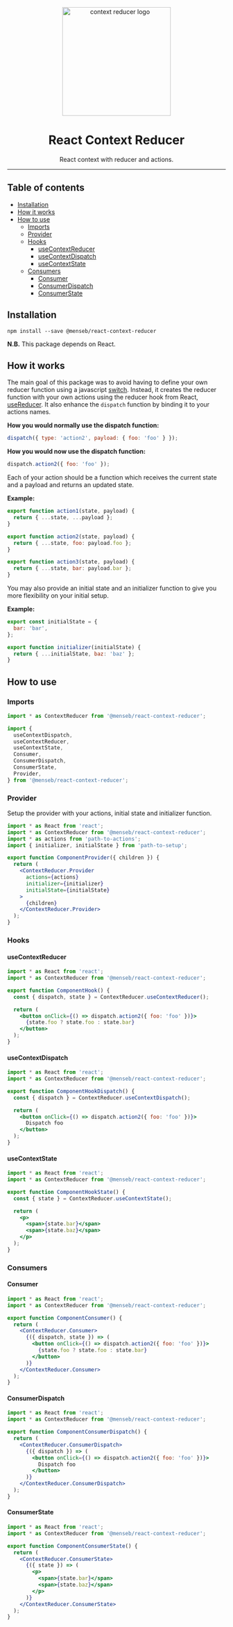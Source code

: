 <div align="center">
    <img
        alt="context reducer logo"
        height="250"
        src="logo.svg"
        width="250"
    />
    <h1>
        React Context Reducer
    </h1>
    <p>
        React context with reducer and actions.
    </p>
</div>

<hr>

## Table of contents

- [Installation](#installation)
- [How it works](#how-it-works)
- [How to use](#how-to-use)
  - [Imports](#imports)
  - [Provider](#provider)
  - [Hooks](#hooks)
    - [useContextReducer](#usecontextreducer)
    - [useContextDispatch](#usecontextdispatch)
    - [useContextState](#usecontextstate)
  - [Consumers](#consumers)
    - [Consumer](#consumer)
    - [ConsumerDispatch](#consumerdispatch)
    - [ConsumerState](#consumerstate)

## Installation

```
npm install --save @menseb/react-context-reducer
```

**N.B.** This package depends on React.

## How it works

The main goal of this package was to avoid having to define your own reducer function using a javascript [switch](https://react.dev/reference/react/useReducer#writing-the-reducer-function). Instead, it creates the reducer function with your own actions using the reducer hook from React, [useReducer](https://react.dev/reference/react/useReducer). It also enhance the `dispatch` function by binding it to your actions names.

**How you would normally use the dispatch function:**

```js
dispatch({ type: 'action2', payload: { foo: 'foo' } });
```

**How you would now use the dispatch function:**

```js
dispatch.action2({ foo: 'foo' });
```

Each of your action should be a function which receives the current state and a payload and returns an updated state.

**Example:**

```js
export function action1(state, payload) {
  return { ...state, ...payload };
}

export function action2(state, payload) {
  return { ...state, foo: payload.foo };
}

export function action3(state, payload) {
  return { ...state, bar: payload.bar };
}
```

You may also provide an initial state and an initializer function to give you more flexibility on your initial setup.

**Example:**

```javascript
export const initialState = {
  bar: 'bar',
};

export function initializer(initialState) {
  return { ...initialState, baz: 'baz' };
}
```

## How to use

### Imports

```jsx
import * as ContextReducer from '@menseb/react-context-reducer';
```

```jsx
import {
  useContextDispatch,
  useContextReducer,
  useContextState,
  Consumer,
  ConsumerDispatch,
  ConsumerState,
  Provider,
} from '@menseb/react-context-reducer';
```

### Provider

Setup the provider with your actions, initial state and initializer function.

```jsx
import * as React from 'react';
import * as ContextReducer from '@menseb/react-context-reducer';
import * as actions from 'path-to-actions';
import { initializer, initialState } from 'path-to-setup';

export function ComponentProvider({ children }) {
  return (
    <ContextReducer.Provider
      actions={actions}
      initializer={initializer}
      initialState={initialState}
    >
      {children}
    </ContextReducer.Provider>
  );
}
```

### Hooks

#### useContextReducer

```jsx
import * as React from 'react';
import * as ContextReducer from '@menseb/react-context-reducer';

export function ComponentHook() {
  const { dispatch, state } = ContextReducer.useContextReducer();

  return (
    <button onClick={() => dispatch.action2({ foo: 'foo' })}>
      {state.foo ? state.foo : state.bar}
    </button>
  );
}
```

#### useContextDispatch

```jsx
import * as React from 'react';
import * as ContextReducer from '@menseb/react-context-reducer';

export function ComponentHookDispatch() {
  const { dispatch } = ContextReducer.useContextDispatch();

  return (
    <button onClick={() => dispatch.action2({ foo: 'foo' })}>
      Dispatch foo
    </button>
  );
}
```

#### useContextState

```jsx
import * as React from 'react';
import * as ContextReducer from '@menseb/react-context-reducer';

export function ComponentHookState() {
  const { state } = ContextReducer.useContextState();

  return (
    <p>
      <span>{state.bar}</span>
      <span>{state.baz}</span>
    </p>
  );
}
```

### Consumers

#### Consumer

```jsx
import * as React from 'react';
import * as ContextReducer from '@menseb/react-context-reducer';

export function ComponentConsumer() {
  return (
    <ContextReducer.Consumer>
      {({ dispatch, state }) => (
        <button onClick={() => dispatch.action2({ foo: 'foo' })}>
          {state.foo ? state.foo : state.bar}
        </button>
      )}
    </ContextReducer.Consumer>
  );
}
```

#### ConsumerDispatch

```jsx
import * as React from 'react';
import * as ContextReducer from '@menseb/react-context-reducer';

export function ComponentConsumerDispatch() {
  return (
    <ContextReducer.ConsumerDispatch>
      {({ dispatch }) => (
        <button onClick={() => dispatch.action2({ foo: 'foo' })}>
          Dispatch foo
        </button>
      )}
    </ContextReducer.ConsumerDispatch>
  );
}
```

#### ConsumerState

```jsx
import * as React from 'react';
import * as ContextReducer from '@menseb/react-context-reducer';

export function ComponentConsumerState() {
  return (
    <ContextReducer.ConsumerState>
      {({ state }) => (
        <p>
          <span>{state.bar}</span>
          <span>{state.baz}</span>
        </p>
      )}
    </ContextReducer.ConsumerState>
  );
}
```
